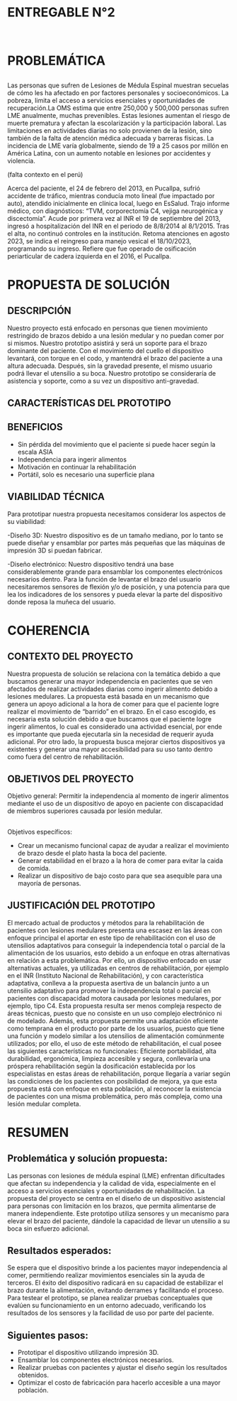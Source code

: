# ENTREGABLE N°2
<br>

# PROBLEMÁTICA
## 
Las personas que sufren de Lesiones de Médula Espinal muestran secuelas de cómo les ha afectado en por factores personales y socioeconómicos. La pobreza, limita el acceso a servicios esenciales y oportunidades de recuperación.La OMS estima que entre 250,000 y 500,000 personas sufren LME anualmente, muchas prevenibles. Estas lesiones aumentan el riesgo de muerte prematura y afectan la escolarización y la participación laboral. Las limitaciones en actividades diarias no solo provienen de la lesión, sino también de la falta de atención médica adecuada y barreras físicas. La incidencia de LME varía globalmente, siendo de 19 a 25 casos por millón en América Latina, con un aumento notable en lesiones por accidentes y violencia. 

(falta contexto en el perú)

Acerca del paciente, el 24 de febrero del 2013, en Pucallpa, sufrió accidente de tráfico, mientras conducía moto lineal (fue impactado por auto), atendido inicialmente en clínica local, luego en EsSalud. Trajo informe médico, con diagnósticos: “TVM, corporectomía C4, vejiga neurogénica y discectomía”. Acude por primera vez al INR el 19 de septiembre del 2013, ingresó a hospitalización del INR en el periodo de 8/8/2014 al 8/1/2015. Tras el alta, no continuó controles en la institución. Retoma atenciones en agosto 2023, se indica el reingreso para manejo vesical el 18/10/2023, programando su ingreso. Refiere que fue operado de osificación periarticular de cadera izquierda en el 2016, el Pucallpa.

# PROPUESTA DE SOLUCIÓN
## DESCRIPCIÓN
Nuestro proyecto está enfocado en personas que tienen movimiento restringido de brazos debido a una lesión medular y no puedan comer por si mismos. Nuestro prototipo asistirá y será un soporte para el brazo dominante del paciente. Con el movimiento del cuello el dispositivo levantará, con torque en el codo, y mantendrá el brazo del paciente a una altura adecuada. Después, sin la gravedad presente, el mismo usuario podrá llevar el utensilio a su boca. Nuestro prototipo se consideraría de asistencia y soporte, como a su vez un dispositivo anti-gravedad. 
## CARACTERÍSTICAS DEL PROTOTIPO
## BENEFICIOS
 - Sin pérdida del movimiento que el paciente si puede hacer según la escala ASIA
 - Independencia para ingerir alimentos
 - Motivación en continuar la rehabilitación
 - Portátil, solo es necesario una superficie plana
## VIABILIDAD TÉCNICA
Para prototipar nuestra propuesta necesitamos considerar los aspectos de su viabilidad:

 -Diseño 3D: Nuestro dispositivo es de un tamaño mediano, por lo tanto se puede diseñar y ensamblar por partes más pequeñas que las máquinas de impresión 3D si puedan fabricar. 

 -Diseño electrónico: Nuestro dispositivo tendrá una base considerablemente grande para ensamblar los componentes electrónicos necesarios dentro. Para la función de levantar el brazo del usuario necesitaremos sensores de flexión y/o de posición, y una potencia para que lea los indicadores de los sensores y pueda elevar la parte del dispositivo donde reposa la muñeca del usuario. 

# COHERENCIA
##
## CONTEXTO DEL PROYECTO 
Nuestra propuesta de solución se relaciona con la temática debido a que buscamos generar una mayor independencia en pacientes que se ven afectados de realizar actividades diarias como ingerir alimento debido a lesiones medulares. La propuesta está basada en un mecanismo que genera un apoyo adicional a la hora de comer para que el paciente logre realizar el movimiento de “barrido” en el brazo. En el caso escogido, es necesaria esta solución debido a que buscamos que el paciente logre ingerir alimentos, lo cual es considerado una actividad esencial, por ende es importante que pueda ejecutarla sin la necesidad de requerir ayuda adicional. 
Por otro lado, la propuesta busca mejorar ciertos dispositivos ya existentes y generar una mayor accesibilidad para su uso tanto dentro como fuera del centro de rehabilitación. 
##
## OBJETIVOS DEL PROYECTO
Objetivo general: 
Permitir la independencia al momento de ingerir alimentos mediante el uso de un dispositivo de apoyo en paciente con discapacidad de miembros superiores causada por lesión medular.
##
Objetivos específicos:
- Crear un mecanismo funcional capaz de ayudar a realizar el movimiento de brazo desde el plato hasta la boca del paciente.
- Generar estabilidad en el brazo a la hora de comer para evitar la caida de comida.
- Realizar un dispositivo de bajo costo para que sea asequible para una mayoría de personas.
##
## JUSTIFICACIÓN DEL PROTOTIPO
El mercado actual de productos y métodos para la rehabilitación de pacientes con lesiones medulares presenta una escasez en las áreas con enfoque principal el aportar en este tipo de rehabilitación con el uso de utensilios adaptativos para conseguir la independencia total o parcial de la alimentación de los usuarios, esto debido a un enfoque en otras alternativas en relación a esta problemática. Por ello, un dispositivo enfocado en usar alternativas actuales, ya utilizadas en centros de rehabilitación, por ejemplo en el INR (Instituto Nacional de Rehabilitación), y con característica adaptativa, conlleva a la propuesta asertiva de un balancín junto a un utensilio adaptativo para promover la independencia total o parcial en pacientes con discapacidad motora causada por lesiones medulares, por ejemplo, tipo C4. Esta propuesta resulta ser menos compleja respecto de áreas técnicas, puesto que no consiste en un uso complejo electrónico ni de modelado. Además, esta propuesta permite una adaptación eficiente como temprana en el producto por parte de los usuarios, puesto que tiene una función y modelo similar a los utensilios de alimentación comúnmente utilizados; por ello, el uso de este método de rehabilitación, el cual posee las siguientes características no funcionales: Eficiente portabilidad, alta durabilidad, ergonómica, limpieza accesible y segura, conllevaría una próspera rehabilitación según la dosificación establecida por los especialistas en estas áreas de rehabilitación, porque llegaría a variar según las condiciones de los pacientes con posibilidad de mejora, ya que esta propuesta está con enfoque en esta población, al reconocer la existencia de pacientes con una misma problemática, pero más compleja, como una lesión medular completa. 



# RESUMEN
## Problemática y solución propuesta:
Las personas con lesiones de médula espinal (LME) enfrentan dificultades que afectan su independencia y la calidad de vida, especialmente en el acceso a servicios esenciales y oportunidades de rehabilitación. La propuesta del proyecto se centra en el diseño de un dispositivo asistencial para personas con limitación en los brazos, que permita alimentarse de manera independiente. Este prototipo utiliza sensores y un mecanismo para elevar el brazo del paciente, dándole la capacidad de llevar un utensilio a su boca sin esfuerzo adicional.

## Resultados esperados: 
Se espera que el dispositivo brinde a los pacientes mayor independencia al comer, permitiendo realizar movimientos esenciales sin la ayuda de terceros. El éxito del dispositivo radicará en su capacidad de estabilizar el brazo durante la alimentación, evitando derrames y facilitando el proceso.
Para testear el prototipo, se planea realizar pruebas conceptuales que evalúen su funcionamiento en un entorno adecuado, verificando los resultados de los sensores y la facilidad de uso por parte del paciente.

## Siguientes pasos:
- Prototipar el dispositivo utilizando impresión 3D.
- Ensamblar los componentes electrónicos necesarios.
- Realizar pruebas con pacientes y ajustar el diseño según los resultados obtenidos.
- Optimizar el costo de fabricación para hacerlo accesible a una mayor población.
